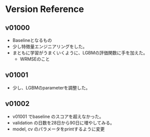 # Version Reference

## v01000

- Baselineとなるもの
- 少し特徴量エンジニアリングをした。
- まともに学習がうまくいくように、LGBMの評価関数に手を加えた。
    - WRMSEのこと


## v01001

- 少し、LGBMのparameterを調整した。


## v01002

- v01001 でbaseline のスコアを超えなかった。
- validation の日数を28日から90日に増やしてみる。
- model, cv のパラメータをprintするように変更
